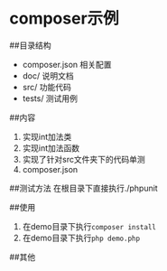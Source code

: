 composer示例
===========

##目录结构
- composer.json  相关配置
- doc/  说明文档
- src/  功能代码
- tests/  测试用例

##内容
1. 实现int加法类
2. 实现int加法函数
3. 实现了针对src文件夹下的代码单测
4. composer.json

##测试方法
在根目录下直接执行./phpunit

##使用
1. 在demo目录下执行```composer install```
2. 在demo目录下执行```php demo.php```

##其他

